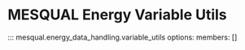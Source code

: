 # MESQUAL Energy Variable Utils
::: mesqual.energy_data_handling.variable_utils
    options:
      members: []
      